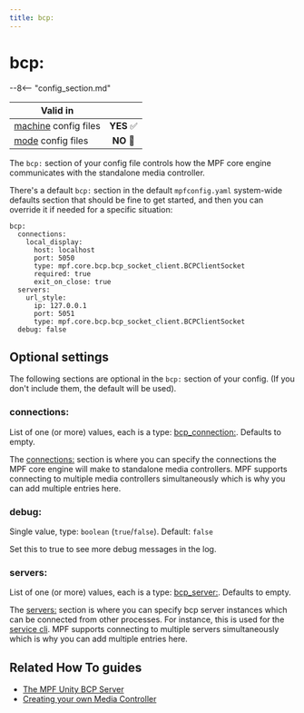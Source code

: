 ```yaml
---
title: bcp:
---
```


# bcp:


--8<-- "config_section.md"

| Valid in | |
|-----|:----:|
|[machine](instructions/machine_config.md) config files |**YES** :white_check_mark:|
|[mode](instructions/mode_config.md) config files|**NO** :no_entry_sign:|

The `bcp:` section of your config file controls how the MPF core engine
communicates with the standalone media controller.

There's a default `bcp:` section in the default `mpfconfig.yaml`
system-wide defaults section that should be fine to get started, and
then you can override it if needed for a specific situation:

``` mpf-config
bcp:
  connections:
    local_display:
      host: localhost
      port: 5050
      type: mpf.core.bcp.bcp_socket_client.BCPClientSocket
      required: true
      exit_on_close: true
  servers:
    url_style:
      ip: 127.0.0.1
      port: 5051
      type: mpf.core.bcp.bcp_socket_client.BCPClientSocket
  debug: false
```

## Optional settings

The following sections are optional in the `bcp:` section of your
config. (If you don't include them, the default will be used).

### connections:

List of one (or more) values, each is a type:
[bcp_connection:](bcp_connection.md).
Defaults to empty.

The [connections:](#) section is where you can specify the
connections the MPF core engine will make to standalone media
controllers. MPF supports connecting to multiple media controllers
simultaneously which is why you can add multiple entries here.

### debug:

Single value, type: `boolean` (`true`/`false`). Default: `false`

Set this to true to see more debug messages in the log.

### servers:

List of one (or more) values, each is a type:
[bcp_server:](bcp_server.md). Defaults to
empty.

The [servers:](#) section is where you can specify bcp server
instances which can be connected from other processes. For instance,
this is used for the
[service cli](../running/commands/service.md).
MPF supports connecting to multiple servers simultaneously which is why
you can add multiple entries here.

## Related How To guides

* [The MPF Unity BCP Server](../mc/unity_bcp_server.md)
* [Creating your own Media Controller](../mc/creating_your_own.md)
